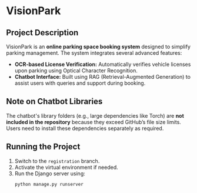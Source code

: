 # VisionPark

## Project Description
VisionPark is an **online parking space booking system** designed to simplify parking management. The system integrates several advanced features:

- **OCR-based License Verification:** Automatically verifies vehicle licenses upon parking using Optical Character Recognition.  
- **Chatbot Interface:** Built using RAG (Retrieval-Augmented Generation) to assist users with queries and support during booking.  

## Note on Chatbot Libraries
The chatbot's library folders (e.g., large dependencies like Torch) are **not included in the repository** because they exceed GitHub’s file size limits. Users need to install these dependencies separately as required.

## Running the Project
1. Switch to the `registration` branch.  
2. Activate the virtual environment if needed.  
3. Run the Django server using:  
   ```bash
   python manage.py runserver
